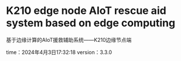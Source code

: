 # K210 edge node AIoT rescue aid system based on edge computing
 基于边缘计算的AIoT援救辅助系统——K210边缘节点端

time：2024年4月3日17:32:18
 version：3.3.0
